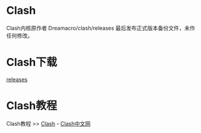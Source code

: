 # Clash
Clash内核原作者 Dreamacro/clash/releases 最后发布正式版本备份文件，未作任何修改。
# Clash下载
[releases](https://github.com/netboy1024/clash/releases/tag/v1.18.0)
# Clash教程
Clash教程 >> [Clash](https://clashcn.com/clash) - [Clash中文网](https://clashcn.com/)
